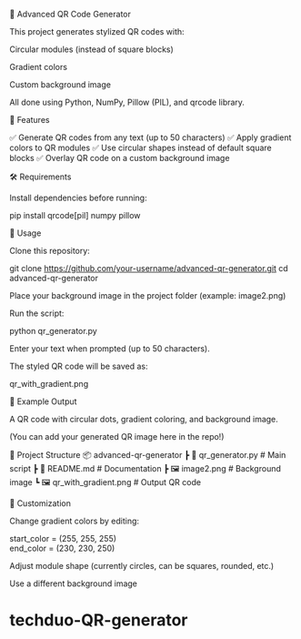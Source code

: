 🎨 Advanced QR Code Generator

This project generates stylized QR codes with:

Circular modules (instead of square blocks)

Gradient colors

Custom background image

All done using Python, NumPy, Pillow (PIL), and qrcode library.

🚀 Features

✅ Generate QR codes from any text (up to 50 characters)
✅ Apply gradient colors to QR modules
✅ Use circular shapes instead of default square blocks
✅ Overlay QR code on a custom background image

🛠️ Requirements

Install dependencies before running:

pip install qrcode[pil] numpy pillow

📌 Usage

Clone this repository:

git clone https://github.com/your-username/advanced-qr-generator.git
cd advanced-qr-generator


Place your background image in the project folder (example: image2.png)

Run the script:

python qr_generator.py


Enter your text when prompted (up to 50 characters).

The styled QR code will be saved as:

qr_with_gradient.png

🎨 Example Output

A QR code with circular dots, gradient coloring, and background image.

(You can add your generated QR image here in the repo!)

📂 Project Structure
📦 advanced-qr-generator
 ┣ 📜 qr_generator.py     # Main script
 ┣ 📜 README.md           # Documentation
 ┣ 🖼️ image2.png          # Background image
 ┗ 🖼️ qr_with_gradient.png # Output QR code

🔧 Customization

Change gradient colors by editing:

start_color = (255, 255, 255)      
end_color   = (230, 230, 250)


Adjust module shape (currently circles, can be squares, rounded, etc.)

Use a different background image
# techduo-QR-generator
